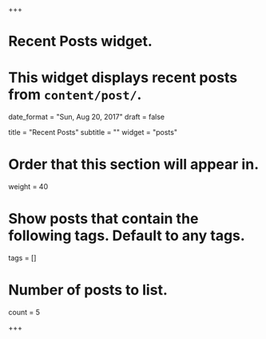 +++
# Recent Posts widget.
# This widget displays recent posts from `content/post/`.

date_format = "Sun, Aug 20, 2017"
draft = false

title = "Recent Posts"
subtitle = ""
widget = "posts"

# Order that this section will appear in.
weight = 40

# Show posts that contain the following tags. Default to any tags.
tags = []

# Number of posts to list.
count = 5

+++

